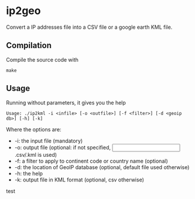 ip2geo
======

Convert a IP addresses file into a CSV file or a google earth KML file.

Compilation
-----------
Compile the source code with

    make

Usage
-----

Running without parameters, it gives you the help


    Usage: ./ip2kml -i <infile> [-o <outfile>] [-f <filter>] [-d <geoip db>] [-h] [-k]


Where the options are:

  * -i: the input file (mandatory)
  * -o: output file (optional: if not specified, <input>.csv/.kml is used)
  * -f: a filter to apply to continent code or country name (optional)
  * -d: the location of GeoIP database (optional, default file used otherwise)
  * -h: the help
  * -k: output file in KML format (optional, csv otherwise)

test
